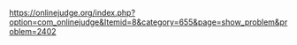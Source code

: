 https://onlinejudge.org/index.php?option=com_onlinejudge&Itemid=8&category=655&page=show_problem&problem=2402